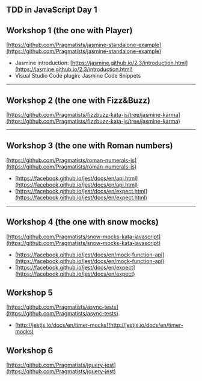 ## TDD in JavaScript Day 1


## Workshop 1 (the one with Player)

[https://github.com/Pragmatists/jasmine-standalone-example](https://github.com/Pragmatists/jasmine-standalone-example)  

- Jasmine introduction: [https://jasmine.github.io/2.3/introduction.html](https://jasmine.github.io/2.3/introduction.html)  
- Visual Studio Code plugin: Jasmine Code Snippets  

------------------------------------------

## Workshop 2 (the one with Fizz&Buzz)

[https://github.com/Pragmatists/fizzbuzz-kata-js/tree/jasmine-karma](https://github.com/Pragmatists/fizzbuzz-kata-js/tree/jasmine-karma)  

------------------------------------------

## Workshop 3 (the one with Roman numbers)

[https://github.com/Pragmatists/roman-numerals-js](https://github.com/Pragmatists/roman-numerals-js)    

- [https://facebook.github.io/jest/docs/en/api.html](https://facebook.github.io/jest/docs/en/api.html)  
- [https://facebook.github.io/jest/docs/en/expect.html](https://facebook.github.io/jest/docs/en/expect.html)  

------------------------------------------

## Workshop 4 (the one with snow mocks)

[https://github.com/Pragmatists/snow-mocks-kata-javascript](https://github.com/Pragmatists/snow-mocks-kata-javascript)  


- [https://facebook.github.io/jest/docs/en/mock-function-api](https://facebook.github.io/jest/docs/en/mock-function-api)  
- [https://facebook.github.io/jest/docs/en/expect](https://facebook.github.io/jest/docs/en/expect)  

## Workshop 5 

[https://github.com/Pragmatists/async-tests](https://github.com/Pragmatists/async-tests)

- [http://jestjs.io/docs/en/timer-mocks](http://jestjs.io/docs/en/timer-mocks)

## Workshop 6

[https://github.com/Pragmatists/jquery-jest](https://github.com/Pragmatists/jquery-jest)

